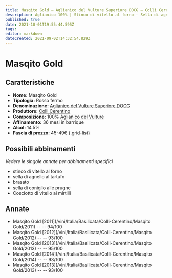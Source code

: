 ```yaml
---
title: Masqito Gold – Aglianico del Vulture Superiore DOCG – Colli Cerentino – Basilicata (IT) – 45-49€ – 5★
description: Aglianico 100% | Stinco di vitello al forno – Sella di agnello al tartufo – Brasato di manzo – Sella di coniglio alle prugne – Cosciotto di vitello ai mirtilli
published: true
date: 2021-10-01T19:55:44.595Z
tags: 
editor: markdown
dateCreated: 2021-09-02T14:32:54.829Z
---
```


# Masqito Gold

## Caratteristiche
- **Nome:** Masqito Gold
- **Tipologia:** Rosso fermo 
- **Denominazione:** [Aglianico del Vulture Superiore DOCG](/denominazioni/Italia/Basilicata/DOCG/Aglianico-del-Vulture-Superiore)
- **Produttore:** [Colli Cerentino](/produttori/Italia/Basilicata/Colli-Cerentino) 
- **Composizione:** 100% [Aglianico del Vulture](/vitigni/Italia/aglianico-del-vulture)
- **Affinamento:** 36 mesi in barrique
- **Alcol:** 14.5%
- **Fascia di prezzo:** 45-49€
{.grid-list}


> 
## Possibili abbinamenti
*Vedere le singole annate per abbinamenti specifici*

- stinco di vitello al forno
- sella di agnello al tartufo
- brasato
- sella di coniglio alle prugne
- Cosciotto di vitello ai mirtilli

## Annate
- Masqito Gold [2011](/vini/Italia/Basilicata/Colli-Cerentino/Masqito Gold/2011) -- <span class="star-5"></span> -- 94/100
- Masqito Gold [2012](/vini/Italia/Basilicata/Colli-Cerentino/Masqito Gold/2012) -- <span class="star-5"></span> -- 93/100
- Masqito Gold [2013](/vini/Italia/Basilicata/Colli-Cerentino/Masqito Gold/2013) -- <span class="star-5"></span> -- 95/100
- Masqito Gold [2014](/vini/Italia/Basilicata/Colli-Cerentino/Masqito Gold/2014) -- <span class="star-5"></span> -- 93/100
- Masqito Gold [2013](/vini/Italia/Basilicata/Colli-Cerentino/Masqito Gold/2013) -- <span class="star-5"></span> -- 93/100 
